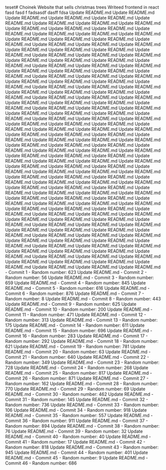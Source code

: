 teset# Choinek
Website that sells christmas trees
Writeed frontend in react
fasd
fasd
f
fadsasdf
dasff
fdsa
Update README.md
Update README.md
Update README.md
Update README.md
Update README.md
Update README.md
Update README.md
Update README.md
Update README.md
Update README.md
Update README.md
Update README.md
Update README.md
Update README.md
Update README.md
Update README.md
Update README.md
Update README.md
Update README.md
Update README.md
Update README.md
Update README.md
Update README.md
Update README.md
Update README.md
Update README.md
Update README.md
Update README.md
Update README.md
Update README.md
Update README.md
Update README.md
Update README.md
Update README.md
Update README.md
Update README.md
Update README.md
Update README.md
Update README.md
Update README.md
Update README.md
Update README.md
Update README.md
Update README.md
Update README.md
Update README.md
Update README.md
Update README.md
Update README.md
Update README.md
Update README.md
Update README.md
Update README.md
Update README.md
Update README.md
Update README.md
Update README.md
Update README.md
Update README.md
Update README.md
Update README.md
Update README.md
Update README.md
Update README.md
Update README.md
Update README.md
Update README.md
Update README.md
Update README.md
Update README.md
Update README.md
Update README.md
Update README.md
Update README.md
Update README.md
Update README.md
Update README.md
Update README.md
Update README.md
Update README.md
Update README.md
Update README.md
Update README.md
Update README.md
Update README.md
Update README.md
Update README.md
Update README.md
Update README.md
Update README.md
Update README.md
Update README.md
Update README.md
Update README.md
Update README.md
Update README.md
Update README.md
Update README.md
Update README.md
Update README.md
Update README.md
Update README.md
Update README.md
Update README.md
Update README.md
Update README.md
Update README.md
Update README.md
Update README.md
Update README.md
Update README.md
Update README.md
Update README.md
Update README.md
Update README.md
Update README.md
Update README.md
Update README.md
Update README.md
Update README.md
Update README.md
Update README.md
Update README.md
Update README.md
Update README.md
Update README.md
Update README.md
Update README.md
Update README.md
Update README.md
Update README.md
Update README.md
Update README.md
Update README.md
Update README.md
Update README.md
Update README.md
Update README.md
Update README.md
Update README.md
Update README.md
Update README.md
Update README.md
Update README.md
Update README.md
Update README.md
Update README.md
Update README.md
Update README.md
Update README.md
Update README.md
Update README.md
Update README.md
Update README.md
Update README.md
Update README.md
Update README.md
Update README.md
Update README.md
Update README.md
Update README.md
Update README.md
Update README.md
Update README.md
Update README.md
Update README.md
Update README.md
Update README.md
Update README.md
Update README.md - Commit 1 - Random number: 623
Update README.md - Commit 2 - Random number: 56
Update README.md - Commit 3 - Random number: 659
Update README.md - Commit 4 - Random number: 845
Update README.md - Commit 5 - Random number: 616
Update README.md - Commit 6 - Random number: 876
Update README.md - Commit 7 - Random number: 8
Update README.md - Commit 8 - Random number: 443
Update README.md - Commit 9 - Random number: 625
Update README.md - Commit 10 - Random number: 200
Update README.md - Commit 11 - Random number: 471
Update README.md - Commit 12 - Random number: 313
Update README.md - Commit 13 - Random number: 175
Update README.md - Commit 14 - Random number: 611
Update README.md - Commit 15 - Random number: 696
Update README.md - Commit 16 - Random number: 283
Update README.md - Commit 17 - Random number: 292
Update README.md - Commit 18 - Random number: 621
Update README.md - Commit 19 - Random number: 781
Update README.md - Commit 20 - Random number: 63
Update README.md - Commit 21 - Random number: 640
Update README.md - Commit 22 - Random number: 349
Update README.md - Commit 23 - Random number: 728
Update README.md - Commit 24 - Random number: 268
Update README.md - Commit 25 - Random number: 817
Update README.md - Commit 26 - Random number: 871
Update README.md - Commit 27 - Random number: 162
Update README.md - Commit 28 - Random number: 770
Update README.md - Commit 29 - Random number: 69
Update README.md - Commit 30 - Random number: 462
Update README.md - Commit 31 - Random number: 145
Update README.md - Commit 32 - Random number: 736
Update README.md - Commit 33 - Random number: 106
Update README.md - Commit 34 - Random number: 918
Update README.md - Commit 35 - Random number: 557
Update README.md - Commit 36 - Random number: 911
Update README.md - Commit 37 - Random number: 894
Update README.md - Commit 38 - Random number: 76
Update README.md - Commit 39 - Random number: 32
Update README.md - Commit 40 - Random number: 40
Update README.md - Commit 41 - Random number: 17
Update README.md - Commit 42 - Random number: 818
Update README.md - Commit 43 - Random number: 945
Update README.md - Commit 44 - Random number: 401
Update README.md - Commit 45 - Random number: 9
Update README.md - Commit 46 - Random number: 686
